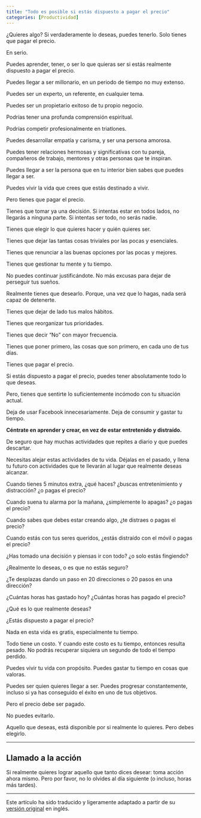 ```yaml
---
title: "Todo es posible si estás dispuesto a pagar el precio"
categories: [Productividad]
---
```


¿Quieres algo? Si verdaderamente lo deseas, puedes tenerlo. Solo tienes que pagar el precio.

En serio.

Puedes aprender, tener, o ser lo que quieras ser si estás realmente dispuesto a pagar el precio.

Puedes llegar a ser millonario, en un periodo de tiempo no muy extenso.

Puedes ser un experto, un referente, en cualquier tema.

Puedes ser un propietario exitoso de tu propio negocio.

Podrías tener una profunda comprensión espiritual.

Podrías competir profesionalmente en triatlones.

Puedes desarrollar empatía y carisma, y ser una persona amorosa.

Puedes tener relaciones hermosas y significativas con tu pareja, compañeros de trabajo, mentores y otras personas que te inspiran.

Puedes llegar a ser la persona que en tu interior bien sabes que puedes llegar a ser.

Puedes vivir la vida que crees que estás destinado a vivir.

Pero tienes que pagar el precio.

Tienes que tomar ya una decisión. Si intentas estar en todos lados, no llegarás a ninguna parte. 
Si intentas ser todo, no serás nadie.

Tienes que elegir lo que quieres hacer y quién quieres ser.

Tienes que dejar las tantas cosas triviales por las pocas y esenciales.

Tienes que renunciar a las buenas opciones por las pocas y mejores.

Tienes que gestionar tu mente y tu tiempo.

No puedes continuar justificándote. 
No más excusas para dejar de perseguir tus sueños.

Realmente tienes que desearlo. 
Porque, una vez que lo hagas, nada será capaz de detenerte.

Tienes que dejar de lado tus malos hábitos.

Tienes que reorganizar tus prioridades.

Tienes que decir “No” con mayor frecuencia.

Tienes que poner primero, las cosas que son primero, en cada uno de tus días.

Tienes que pagar el precio.

Si estás dispuesto a pagar el precio, puedes tener absolutamente todo lo que deseas.

Pero, tienes que sentirte lo suficientemente incómodo con tu situación actual.

Deja de usar Facebook innecesariamente. Deja de consumir y gastar tu tiempo.

**Céntrate en aprender y crear, en vez de estar entretenido y distraído.**

De seguro que hay muchas actividades que repites a diario y que puedes descartar.

Necesitas alejar estas actividades de tu vida. 
Déjalas en el pasado, y llena tu futuro con actividades que te llevarán al lugar que realmente deseas alcanzar.

Cuando tienes 5 minutos extra, ¿qué haces? ¿buscas entretenimiento y distracción? ¿o pagas el precio?

Cuando suena tu alarma por la mañana, ¿simplemente lo apagas? ¿o pagas el precio?

Cuando sabes que debes estar creando algo, ¿te distraes o pagas el precio?

Cuando estás con tus seres queridos, ¿estás distraído con el móvil o pagas el precio?

¿Has tomado una decisión y piensas ir con todo? ¿o solo estás fingiendo?

¿Realmente lo deseas, o es que no estás seguro?

¿Te desplazas dando un paso en 20 direcciones o 20 pasos en una dirección?

¿Cuántas horas has gastado hoy? ¿Cuántas horas has pagado el precio?

¿Qué es lo que realmente deseas?

¿Estás dispuesto a pagar el precio?

Nada en esta vida es gratis, especialmente tu tiempo. 

Todo tiene un costo. Y cuando este costo es tu tiempo, entonces resulta pesado. No podrás recuperar siquiera un segundo de todo el tiempo perdido.

Puedes vivir tu vida con propósito. Puedes gastar tu tiempo en cosas que valoras. 

Puedes ser quien quieres llegar a ser. Puedes progresar constantemente, incluso si ya has conseguido el éxito en uno de tus objetivos.

Pero el precio debe ser pagado.

No puedes evitarlo.

Aquello que deseas, está disponible por si realmente lo quieres. Pero debes elegirlo.

___

## Llamado a la acción

Si realmente quieres lograr aquello que tanto dices desear: toma acción ahora mismo. 
Pero por favor, no lo olvides al día siguiente (o incluso, horas más tardes).

___

Este artículo ha sido traducido y ligeramente adaptado a partir de su [versión original][original] en inglés.

[original]: https://themission.co/anything-is-possible-if-you-pay-the-price-ca5c329437d 
